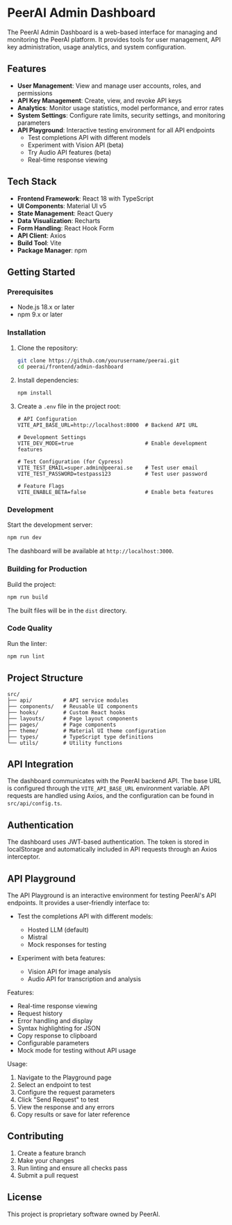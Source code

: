 # PeerAI Admin Dashboard

The PeerAI Admin Dashboard is a web-based interface for managing and monitoring the PeerAI platform. It provides tools for user management, API key administration, usage analytics, and system configuration.

## Features

- **User Management**: View and manage user accounts, roles, and permissions
- **API Key Management**: Create, view, and revoke API keys
- **Analytics**: Monitor usage statistics, model performance, and error rates
- **System Settings**: Configure rate limits, security settings, and monitoring parameters
- **API Playground**: Interactive testing environment for all API endpoints
  - Test completions API with different models
  - Experiment with Vision API (beta)
  - Try Audio API features (beta)
  - Real-time response viewing

## Tech Stack

- **Frontend Framework**: React 18 with TypeScript
- **UI Components**: Material UI v5
- **State Management**: React Query
- **Data Visualization**: Recharts
- **Form Handling**: React Hook Form
- **API Client**: Axios
- **Build Tool**: Vite
- **Package Manager**: npm

## Getting Started

### Prerequisites

- Node.js 18.x or later
- npm 9.x or later

### Installation

1. Clone the repository:
   ```bash
   git clone https://github.com/yourusername/peerai.git
   cd peerai/frontend/admin-dashboard
   ```

2. Install dependencies:
   ```bash
   npm install
   ```

3. Create a `.env` file in the project root:
   ```env
   # API Configuration
   VITE_API_BASE_URL=http://localhost:8000  # Backend API URL
   
   # Development Settings
   VITE_DEV_MODE=true                       # Enable development features
   
   # Test Configuration (for Cypress)
   VITE_TEST_EMAIL=super.admin@peerai.se    # Test user email
   VITE_TEST_PASSWORD=testpass123           # Test user password
   
   # Feature Flags
   VITE_ENABLE_BETA=false                   # Enable beta features
   ```

### Development

Start the development server:
```bash
npm run dev
```

The dashboard will be available at `http://localhost:3000`.

### Building for Production

Build the project:
```bash
npm run build
```

The built files will be in the `dist` directory.

### Code Quality

Run the linter:
```bash
npm run lint
```

## Project Structure

```
src/
├── api/          # API service modules
├── components/   # Reusable UI components
├── hooks/        # Custom React hooks
├── layouts/      # Page layout components
├── pages/        # Page components
├── theme/        # Material UI theme configuration
├── types/        # TypeScript type definitions
└── utils/        # Utility functions
```

## API Integration

The dashboard communicates with the PeerAI backend API. The base URL is configured through the `VITE_API_BASE_URL` environment variable. API requests are handled using Axios, and the configuration can be found in `src/api/config.ts`.

## Authentication

The dashboard uses JWT-based authentication. The token is stored in localStorage and automatically included in API requests through an Axios interceptor.

## API Playground

The API Playground is an interactive environment for testing PeerAI's API endpoints. It provides a user-friendly interface to:

- Test the completions API with different models:
  - Hosted LLM (default)
  - Mistral
  - Mock responses for testing

- Experiment with beta features:
  - Vision API for image analysis
  - Audio API for transcription and analysis

Features:
- Real-time response viewing
- Request history
- Error handling and display
- Syntax highlighting for JSON
- Copy response to clipboard
- Configurable parameters
- Mock mode for testing without API usage

Usage:
1. Navigate to the Playground page
2. Select an endpoint to test
3. Configure the request parameters
4. Click "Send Request" to test
5. View the response and any errors
6. Copy results or save for later reference

## Contributing

1. Create a feature branch
2. Make your changes
3. Run linting and ensure all checks pass
4. Submit a pull request

## License

This project is proprietary software owned by PeerAI.
